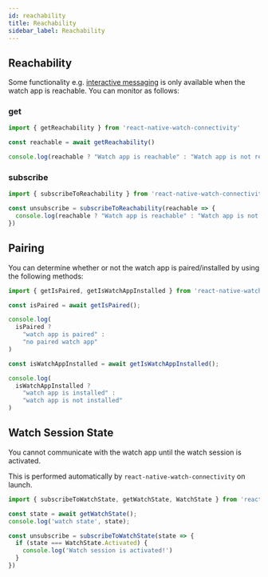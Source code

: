 ```yaml
---
id: reachability
title: Reachability
sidebar_label: Reachability
---
```


## Reachability

Some functionality e.g. [interactive messaging](/docs/communication#interactive-messaging) is only available
when the watch app is reachable. You can monitor as follows:

### get

```typescript
import { getReachability } from 'react-native-watch-connectivity'

const reachable = await getReachability()

console.log(reachable ? "Watch app is reachable" : "Watch app is not reachable")
``` 

### subscribe

```typescript
import { subscribeToReachability } from 'react-native-watch-connectivity'

const unsubscribe = subscribeToReachability(reachable => {
  console.log(reachable ? "Watch app is reachable" : "Watch app is not reachable")
})
```

## Pairing

You can determine whether or not the watch app is paired/installed by using the following methods:

```ts
import { getIsPaired, getIsWatchAppInstalled } from 'react-native-watch-connectivity'

const isPaired = await getIsPaired();

console.log(
  isPaired ? 
    "watch app is paired" :
    "no paired watch app"
)

const isWatchAppInstalled = await getIsWatchAppInstalled();

console.log(
  isWatchAppInstalled ? 
    "watch app is installed" :
    "watch app is not installed"
)
```

## Watch Session State

You cannot communicate with the watch app until the watch session is activated. 

This is performed automatically by `react-native-watch-connectivity` on launch.

```ts
import { subscribeToWatchState, getWatchState, WatchState } from 'react-native-watch-connectivity'

const state = await getWatchState();
console.log('watch state', state);

const unsubscribe = subscribeToWatchState(state => {
  if (state === WatchState.Activated) {
    console.log('Watch session is activated!')
  } 
})
```



